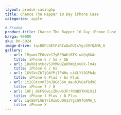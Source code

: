 ```yaml
---
layout: produk-casinghp
title: Chance The Rapper 10 Day iPhone Case
categories: apple

# Produk
product-title: Chance The Rapper 10 Day iPhone Case
harga: 90000
sku: hn-5024
image-drive: 1qcBOPLhEtFiRIwQuOU1sYgcG9fQAMA_U
gallery:
  - url: 1MywmtZE0wVe17yBPOWKl6TK-wkQq0GAc
    title: iPhone 5 / 5s / SE
  - url: 1DuKNjntHoVS3VMNDZaUhWqivuOX-lm4s
    title: iPhone 6 / 6s
  - url: 1GVSkeZbTjQ4fPjIFWHu-c4XLYl9GPb4q
    title: iPhone 6 Plus / 6s Plus
  - url: 1t2C8txvnl5nJBCdS6n_AeubJV8afkd90
    title: iPhone 7 / 8
  - url: 1UFj_BkFSGwLcZhuwSJFr7RWBXTKNiUjI
    title: iPhone 7 Plus / 8 Plus
  - url: 1qcBOPLhEtFiRIwQuOU1sYgcG9fQAMA_U
    title: iPhone X
---
```

